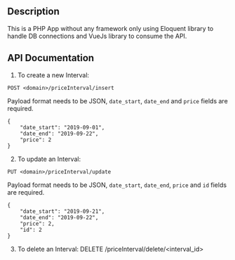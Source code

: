 ## Description
This is a PHP App without any framework only using Eloquent library to handle DB connections and VueJs library to consume the API.

## API Documentation

1. To create a new Interval:
```
POST <domain>/priceInterval/insert
```
Payload format needs to be JSON, `date_start`, `date_end` and `price` fields are required.

```
{
	"date_start": "2019-09-01",
	"date_end": "2019-09-22",
	"price": 2
}
```

2. To update an Interval:
```
PUT <domain>/priceInterval/update
```
Payload format needs to be JSON, `date_start`, `date_end`, `price` and `id` fields are required.

```
{
	"date_start": "2019-09-21",
	"date_end": "2019-09-22",
	"price": 2,
	"id": 2
}
```
3. To delete an Interval:
DELETE <domain>/priceInterval/delete/<interval_id>

